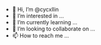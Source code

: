 - 👋 Hi, I’m @cycxllin
- 👀 I’m interested in ...
- 🌱 I’m currently learning ...
- 💞️ I’m looking to collaborate on ...
- 📫 How to reach me ...

<!---
TheCoffeeManatee/TheCoffeeManatee is a ✨ special ✨ repository because its `README.md` (this file) appears on your GitHub profile.
You can click the Preview link to take a look at your changes.
--->
